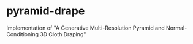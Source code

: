 # pyramid-drape
Implementation of "A Generative Multi-Resolution Pyramid and Normal-Conditioning 3D Cloth Draping"
